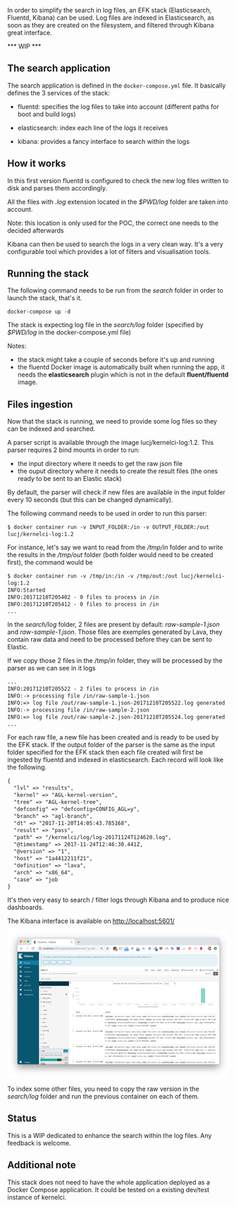 In order to simplify the search in log files, an EFK stack (Elasticsearch, Fluentd, Kibana) can be used.
Log files are indexed in Elasticsearch, as soon as they are created on the filesystem, and filtered through Kibana great interface. 

*** WIP ***

## The search application

The search application is defined in the `docker-compose.yml` file. It basically defines the 3 services of the stack:

- fluentd: specifies the log files to take into account (different paths for boot and build logs)

- elasticsearch: index each line of the logs it receives 

- kibana: provides a fancy interface to search within the logs

## How it works

In this first version fluentd is configured to check the new log files written to disk and parses them accordingly.

All the files with *.log* extension located in the *$PWD/log* folder are taken into account.

Note: this location is only used for the POC, the correct one needs to the decided afterwards

Kibana can then be used to search the logs in a very clean way. It's a very configurable tool which provides a lot of filters and visualisation tools.

## Running the stack

The following command needs to be run from the _search_ folder in order to launch the stack, that's it.

```
docker-compose up -d
```

The stack is expecting log file in the _search/log_ folder (specified by _$PWD/log_ in the docker-compose.yml file)

Notes:
- the stack might take a couple of seconds before it's up and running
- the fluentd Docker image is automatically built when running the app, it needs the **elasticsearch** plugin which is not in the default **fluent/fluentd** image.

## Files ingestion

Now that the stack is running, we need to provide some log files so they can be indexed and searched.

A parser script is available through the image lucj/kernelci-log:1.2. This parser requires 2 bind mounts in order to run:
- the input directory where it needs to get the raw json file
- the ouput directory where it needs to create the result files (the ones ready to be sent to an Elastic stack)

By default, the parser will check if new files are available in the input folder every 10 seconds (but this can be changed dynamically).

The following command needs to be used in order to run this parser:

```
$ docker container run -v INPUT_FOLDER:/in -v OUTPUT_FOLDER:/out lucj/kernelci-log:1.2
```

For instance, let's say we want to read from the */tmp/in* folder and to write the results in the */tmp/out* folder (both folder would need to be created first), the command would be

```
$ docker container run -v /tmp/in:/in -v /tmp/out:/out lucj/kernelci-log:1.2
INFO:Started
INFO:20171210T205402 - 0 files to process in /in
INFO:20171210T205412 - 0 files to process in /in
...
```

In the _search/log_ folder, 2 files are present by default: _raw-sample-1.json_ and _raw-sample-1.json_.
Those files are exemples generated by Lava, they contain raw data and need to be processed before they can be sent to Elastic.

If we copy those 2 files in the /tmp/in folder, they will be processed by the parser as we can see in it logs

```
...
INFO:20171210T205522 - 2 files to process in /in
INFO:-> processing file /in/raw-sample-1.json
INFO:=> log file /out/raw-sample-1.json-20171210T205522.log generated
INFO:-> processing file /in/raw-sample-2.json
INFO:=> log file /out/raw-sample-2.json-20171210T205524.log generated
...
```

For each raw file, a new file has been created and is ready to be used by the EFK stack. If the output folder of the parser is the same as the input folder specified for the EFK stack then each file created will first be ingested by fluentd and indexed in elasticsearch. Each record will look like the following.

```
{
  "lvl" => "results",
  "kernel" => "AGL-kernel-version",
  "tree" => "AGL-kernel-tree",
  "defconfig" => "defconfig+CONFIG_AGL=y",
  "branch" => "agl-branch",
  "dt" => "2017-11-20T14:05:43.785168",
  "result" => "pass",
  "path" => "/kernelci/log/log-20171124T124620.log",
  "@timestamp" => 2017-11-24T12:46:30.441Z,
  "@version" => "1",
  "host" => "1a4412211f21",
  "definition" => "lava",
  "arch" => "x86_64",
  "case" => "job
}
```

It's then very easy to search / filter logs through Kibana and to produce nice dashboards.

The Kibana interface is available on [http://localhost:5601/](http://localhost:5601/)

![Kibana](./images/kibana-1.png)

To index some other files, you need to copy the raw version in the _search/log_ folder and run the previous container on each of them.

## Status

This is a WIP dedicated to enhance the search within the log files.
Any feedback is welcome.

## Additional note

This stack does not need to have the whole application deployed as a Docker Compose application. It could be tested on a existing dev/test instance of kernelci.
